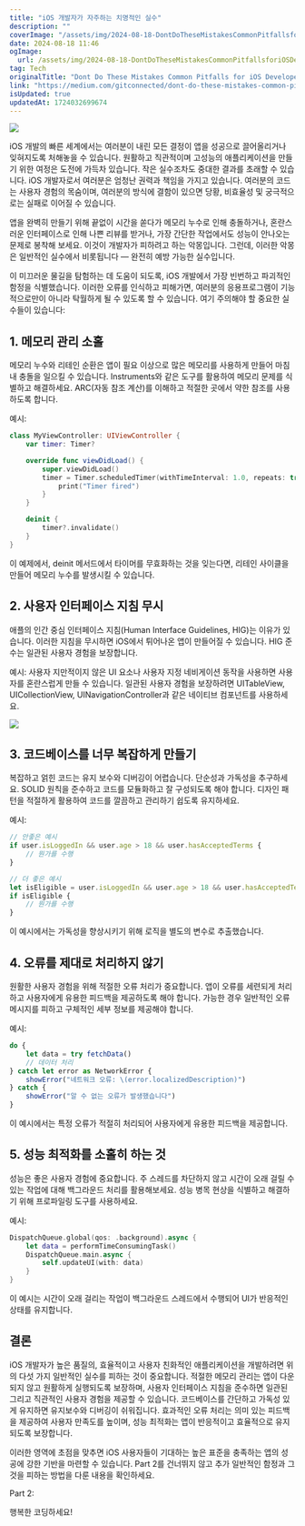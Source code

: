 ```yaml
---
title: "iOS 개발자가 자주하는 치명적인 실수"
description: ""
coverImage: "/assets/img/2024-08-18-DontDoTheseMistakesCommonPitfallsforiOSDevelopersPart1_0.png"
date: 2024-08-18 11:46
ogImage:
  url: /assets/img/2024-08-18-DontDoTheseMistakesCommonPitfallsforiOSDevelopersPart1_0.png
tag: Tech
originalTitle: "Dont Do These Mistakes Common Pitfalls for iOS Developers  Part 1"
link: "https://medium.com/gitconnected/dont-do-these-mistakes-common-pitfalls-for-ios-developers-2ff030cddb22"
isUpdated: true
updatedAt: 1724032699674
---
```


<img src="/assets/img/2024-08-18-DontDoTheseMistakesCommonPitfallsforiOSDevelopersPart1_0.png" />

iOS 개발의 빠른 세계에서는 여러분이 내린 모든 결정이 앱을 성공으로 끌어올리거나 잊혀지도록 처해놓을 수 있습니다. 원활하고 직관적이며 고성능의 애플리케이션을 만들기 위한 여정은 도전에 가득차 있습니다. 작은 실수조차도 중대한 결과를 초래할 수 있습니다. iOS 개발자로서 여러분은 엄청난 권력과 책임을 가지고 있습니다. 여러분의 코드는 사용자 경험의 목숨이며, 여러분의 방식에 결함이 있으면 당황, 비효율성 및 궁극적으로는 실패로 이어질 수 있습니다.

앱을 완벽히 만들기 위해 끝없이 시간을 쏟다가 메모리 누수로 인해 충돌하거나, 혼란스러운 인터페이스로 인해 나쁜 리뷰를 받거나, 가장 간단한 작업에서도 성능이 안나오는 문제로 봉착해 보세요. 이것이 개발자가 피하려고 하는 악몽입니다. 그런데, 이러한 악몽은 일반적인 실수에서 비롯됩니다 — 완전히 예방 가능한 실수입니다.

이 미끄러운 물길을 탐험하는 데 도움이 되도록, iOS 개발에서 가장 빈번하고 파괴적인 함정을 식별했습니다. 이러한 오류를 인식하고 피해가면, 여러분의 응용프로그램이 기능적으로만이 아니라 탁월하게 될 수 있도록 할 수 있습니다. 여기 주의해야 할 중요한 실수들이 있습니다:

<!-- seedividend - 사각형 -->

<ins class="adsbygoogle"
     style="display:block"
     data-ad-client="ca-pub-4877378276818686"
     data-ad-slot="1898504329"
     data-ad-format="auto"
     data-full-width-responsive="true"></ins>

<script>
     (adsbygoogle = window.adsbygoogle || []).push({});
</script>

## 1. 메모리 관리 소홀

메모리 누수와 리테인 순환은 앱이 필요 이상으로 많은 메모리를 사용하게 만들어 마침내 충돌을 일으킬 수 있습니다. Instruments와 같은 도구를 활용하여 메모리 문제를 식별하고 해결하세요. ARC(자동 참조 계산)를 이해하고 적절한 곳에서 약한 참조를 사용하도록 합니다.

예시:

```swift
class MyViewController: UIViewController {
    var timer: Timer?

    override func viewDidLoad() {
        super.viewDidLoad()
        timer = Timer.scheduledTimer(withTimeInterval: 1.0, repeats: true) { _ in
            print("Timer fired")
        }
    }

    deinit {
        timer?.invalidate()
    }
}
```

<!-- seedividend - 사각형 -->

<ins class="adsbygoogle"
     style="display:block"
     data-ad-client="ca-pub-4877378276818686"
     data-ad-slot="1898504329"
     data-ad-format="auto"
     data-full-width-responsive="true"></ins>

<script>
     (adsbygoogle = window.adsbygoogle || []).push({});
</script>

이 예제에서, deinit 메서드에서 타이머를 무효화하는 것을 잊는다면, 리테인 사이클을 만들어 메모리 누수를 발생시킬 수 있습니다.

## 2. 사용자 인터페이스 지침 무시

애플의 인간 중심 인터페이스 지침(Human Interface Guidelines, HIG)는 이유가 있습니다. 이러한 지침을 무시하면 iOS에서 튀어나온 앱이 만들어질 수 있습니다. HIG 준수는 일관된 사용자 경험을 보장합니다.

예시:
사용자 지만적이지 않은 UI 요소나 사용자 지정 네비게이션 동작을 사용하면 사용자를 혼란스럽게 만들 수 있습니다. 일관된 사용자 경험을 보장하려면 UITableView, UICollectionView, UINavigationController과 같은 네이티브 컴포넌트를 사용하세요.

<!-- seedividend - 사각형 -->

<ins class="adsbygoogle"
     style="display:block"
     data-ad-client="ca-pub-4877378276818686"
     data-ad-slot="1898504329"
     data-ad-format="auto"
     data-full-width-responsive="true"></ins>

<script>
     (adsbygoogle = window.adsbygoogle || []).push({});
</script>

<img src="/assets/img/2024-08-18-DontDoTheseMistakesCommonPitfallsforiOSDevelopersPart1_1.png" />

## 3. 코드베이스를 너무 복잡하게 만들기

복잡하고 얽힌 코드는 유지 보수와 디버깅이 어렵습니다. 단순성과 가독성을 추구하세요. SOLID 원칙을 준수하고 코드를 모듈화하고 잘 구성되도록 해야 합니다. 디자인 패턴을 적절하게 활용하여 코드를 깔끔하고 관리하기 쉽도록 유지하세요.

예시:

<!-- seedividend - 사각형 -->

<ins class="adsbygoogle"
     style="display:block"
     data-ad-client="ca-pub-4877378276818686"
     data-ad-slot="1898504329"
     data-ad-format="auto"
     data-full-width-responsive="true"></ins>

<script>
     (adsbygoogle = window.adsbygoogle || []).push({});
</script>

```js
// 안좋은 예시
if user.isLoggedIn && user.age > 18 && user.hasAcceptedTerms {
    // 뭔가를 수행
}

// 더 좋은 예시
let isEligible = user.isLoggedIn && user.age > 18 && user.hasAcceptedTerms
if isEligible {
    // 뭔가를 수행
}
```

이 예시에서는 가독성을 향상시키기 위해 로직을 별도의 변수로 추출했습니다.

## 4. 오류를 제대로 처리하지 않기

원활한 사용자 경험을 위해 적절한 오류 처리가 중요합니다. 앱이 오류를 세련되게 처리하고 사용자에게 유용한 피드백을 제공하도록 해야 합니다. 가능한 경우 일반적인 오류 메시지를 피하고 구체적인 세부 정보를 제공해야 합니다.

<!-- seedividend - 사각형 -->

<ins class="adsbygoogle"
     style="display:block"
     data-ad-client="ca-pub-4877378276818686"
     data-ad-slot="1898504329"
     data-ad-format="auto"
     data-full-width-responsive="true"></ins>

<script>
     (adsbygoogle = window.adsbygoogle || []).push({});
</script>

예시:

```js
do {
    let data = try fetchData()
    // 데이터 처리
} catch let error as NetworkError {
    showError("네트워크 오류: \(error.localizedDescription)")
} catch {
    showError("알 수 없는 오류가 발생했습니다")
}
```

이 예시에서는 특정 오류가 적절히 처리되어 사용자에게 유용한 피드백을 제공합니다.

## 5. 성능 최적화를 소홀히 하는 것

<!-- seedividend - 사각형 -->

<ins class="adsbygoogle"
     style="display:block"
     data-ad-client="ca-pub-4877378276818686"
     data-ad-slot="1898504329"
     data-ad-format="auto"
     data-full-width-responsive="true"></ins>

<script>
     (adsbygoogle = window.adsbygoogle || []).push({});
</script>

성능은 좋은 사용자 경험에 중요합니다. 주 스레드를 차단하지 않고 시간이 오래 걸릴 수 있는 작업에 대해 백그라운드 처리를 활용해보세요. 성능 병목 현상을 식별하고 해결하기 위해 프로파일링 도구를 사용하세요.

예시:

```swift
DispatchQueue.global(qos: .background).async {
    let data = performTimeConsumingTask()
    DispatchQueue.main.async {
        self.updateUI(with: data)
    }
}
```

이 예시는 시간이 오래 걸리는 작업이 백그라운드 스레드에서 수행되어 UI가 반응적인 상태를 유지합니다.

<!-- seedividend - 사각형 -->

<ins class="adsbygoogle"
     style="display:block"
     data-ad-client="ca-pub-4877378276818686"
     data-ad-slot="1898504329"
     data-ad-format="auto"
     data-full-width-responsive="true"></ins>

<script>
     (adsbygoogle = window.adsbygoogle || []).push({});
</script>

## 결론

iOS 개발자가 높은 품질의, 효율적이고 사용자 친화적인 애플리케이션을 개발하려면 위의 다섯 가지 일반적인 실수를 피하는 것이 중요합니다. 적절한 메모리 관리는 앱이 다운되지 않고 원활하게 실행되도록 보장하며, 사용자 인터페이스 지침을 준수하면 일관된 그리고 직관적인 사용자 경험을 제공할 수 있습니다. 코드베이스를 간단하고 가독성 있게 유지하면 유지보수와 디버깅이 쉬워집니다. 효과적인 오류 처리는 의미 있는 피드백을 제공하여 사용자 만족도를 높이며, 성능 최적화는 앱이 반응적이고 효율적으로 유지되도록 보장합니다.

이러한 영역에 초점을 맞추면 iOS 사용자들이 기대하는 높은 표준을 충족하는 앱의 성공에 강한 기반을 마련할 수 있습니다. Part 2를 건너뛰지 않고 추가 일반적인 함정과 그것을 피하는 방법을 다룬 내용을 확인하세요.

Part 2:

<!-- seedividend - 사각형 -->

<ins class="adsbygoogle"
     style="display:block"
     data-ad-client="ca-pub-4877378276818686"
     data-ad-slot="1898504329"
     data-ad-format="auto"
     data-full-width-responsive="true"></ins>

<script>
     (adsbygoogle = window.adsbygoogle || []).push({});
</script>

행복한 코딩하세요!
